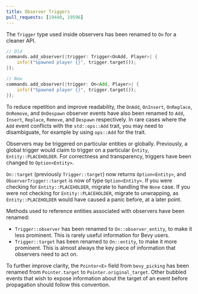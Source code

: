 ```yaml
---
title: Observer Triggers
pull_requests: [19440, 19596]
---
```


The `Trigger` type used inside observers has been renamed to `On` for a cleaner API.

```rust
// Old
commands.add_observer(|trigger: Trigger<OnAdd, Player>| {
    info!("Spawned player {}", trigger.target());
});

// New
commands.add_observer(|trigger: On<Add, Player>| {
    info!("Spawned player {}", trigger.target());
});
```

To reduce repetition and improve readability, the `OnAdd`, `OnInsert`, `OnReplace`, `OnRemove`, and `OnDespawn`
observer events have also been renamed to `Add`, `Insert`, `Replace`, `Remove`, and `Despawn` respectively.
In rare cases where the `Add` event conflicts with the `std::ops::Add` trait, you may need to disambiguate,
for example by using `ops::Add` for the trait.

Observers may be triggered on particular entities or globally.
Previously, a global trigger would claim to trigger on a particular `Entity`, `Entity::PLACEHOLDER`.
For correctness and transparency, triggers have been changed to `Option<Entity>`.

`On::target` (previously `Trigger::target`) now returns `Option<Entity>`, and `ObserverTrigger::target`
is now of type `Option<Entity>`. If you were checking for `Entity::PLACEHOLDER`, migrate to handling the `None` case.
If you were not checking for `Entity::PLACEHOLDER`, migrate to unwrapping, as `Entity::PLACEHOLDER`
would have caused a panic before, at a later point.

Methods used to reference entities associated with observers have been renamed:

- `Trigger::observer` has been renamed to `On::observer_entity`, to make it less prominent. This is rarely useful information for Bevy users.
- `Trigger::target` has been renamed to `On::entity`, to make it more prominent. This is almost always the key piece of information that observers need to act on.

To further improve clarity, the `Pointer<E>` field from `bevy_picking` has been renamed from `Pointer.target` to `Pointer.original_target`.
Other bubbled events that wish to expose information about the target of an event before propagation should follow this convention.
